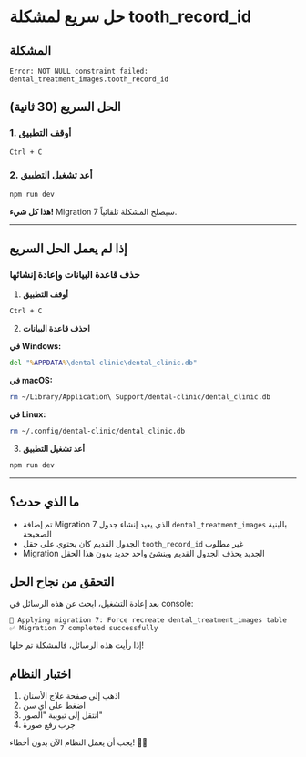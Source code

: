 # حل سريع لمشكلة tooth_record_id

## المشكلة
```
Error: NOT NULL constraint failed: dental_treatment_images.tooth_record_id
```

## الحل السريع (30 ثانية)

### 1. أوقف التطبيق
```bash
Ctrl + C
```

### 2. أعد تشغيل التطبيق
```bash
npm run dev
```

**هذا كل شيء!** Migration 7 سيصلح المشكلة تلقائياً.

---

## إذا لم يعمل الحل السريع

### حذف قاعدة البيانات وإعادة إنشائها

1. **أوقف التطبيق**
```bash
Ctrl + C
```

2. **احذف قاعدة البيانات**

**في Windows:**
```cmd
del "%APPDATA%\dental-clinic\dental_clinic.db"
```

**في macOS:**
```bash
rm ~/Library/Application\ Support/dental-clinic/dental_clinic.db
```

**في Linux:**
```bash
rm ~/.config/dental-clinic/dental_clinic.db
```

3. **أعد تشغيل التطبيق**
```bash
npm run dev
```

---

## ما الذي حدث؟

- تم إضافة Migration 7 الذي يعيد إنشاء جدول `dental_treatment_images` بالبنية الصحيحة
- الجدول القديم كان يحتوي على حقل `tooth_record_id` غير مطلوب
- Migration الجديد يحذف الجدول القديم وينشئ واحد جديد بدون هذا الحقل

## التحقق من نجاح الحل

بعد إعادة التشغيل، ابحث عن هذه الرسائل في console:

```
🔄 Applying migration 7: Force recreate dental_treatment_images table
✅ Migration 7 completed successfully
```

إذا رأيت هذه الرسائل، فالمشكلة تم حلها!

## اختبار النظام

1. اذهب إلى صفحة علاج الأسنان
2. اضغط على أي سن
3. انتقل إلى تبويبة "الصور"
4. جرب رفع صورة

يجب أن يعمل النظام الآن بدون أخطاء! 🦷✨
